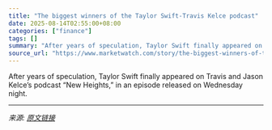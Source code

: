 ```yaml
---
title: "The biggest winners of the Taylor Swift-Travis Kelce podcast"
date: 2025-08-14T02:55:00+08:00
categories: ["finance"]
tags: []
summary: "After years of speculation, Taylor Swift finally appeared on Travis and Jason Kelce’s podcast “New Heights,” in an episode released on Wednesday night."
source_url: "https://www.marketwatch.com/story/the-biggest-winners-of-the-taylor-swift-travis-kelce-podcast-0119459c?mod=mw_rss_topstories"
---
```


After years of speculation, Taylor Swift finally appeared on Travis and Jason Kelce’s podcast “New Heights,” in an episode released on Wednesday night.

---

*来源: [原文链接](https://www.marketwatch.com/story/the-biggest-winners-of-the-taylor-swift-travis-kelce-podcast-0119459c?mod=mw_rss_topstories)*
